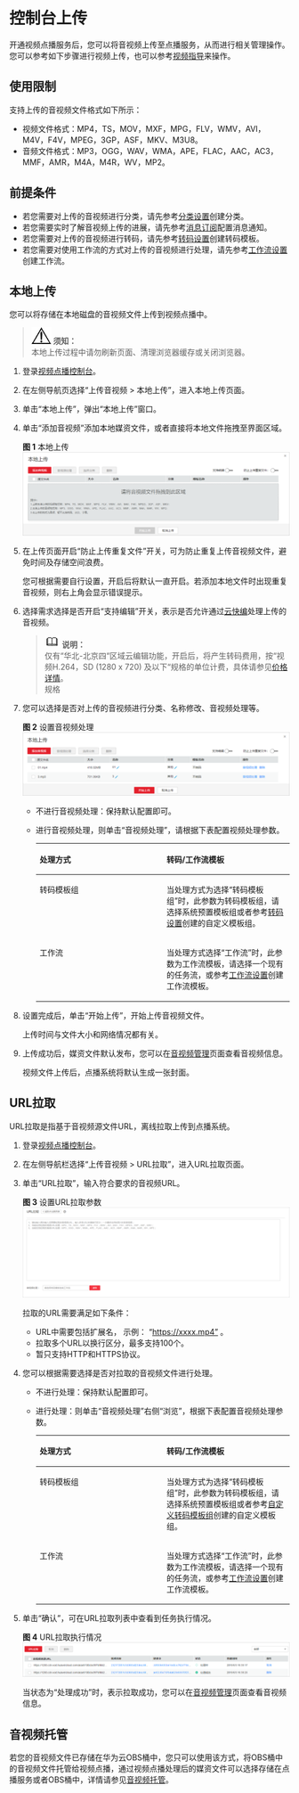 # 控制台上传<a name="vod_01_0070"></a>

开通视频点播服务后，您可以将音视频上传至点播服务，从而进行相关管理操作。您可以参考如下步骤进行视频上传，也可以参考[视频指导](https://bbs.huaweicloud.com/videos/5dee9dd46e6645819b08cbdb7da338dc)来操作。

## 使用限制<a name="section195211098548"></a>

支持上传的音视频文件格式如下所示：

-   视频文件格式：MP4，TS，MOV，MXF，MPG，FLV，WMV，AVI，M4V，F4V，MPEG，3GP，ASF，MKV、M3U8。
-   音频文件格式：MP3，OGG，WAV，WMA，APE，FLAC，AAC，AC3，MMF，AMR，M4A，M4R，WV，MP2。

## 前提条件<a name="section1665812181214"></a>

-   若您需要对上传的音视频进行分类，请先参考[分类设置](分类设置.md)创建分类。
-   若您需要实时了解音视频上传的进展，请先参考[消息订阅](消息订阅.md)配置消息通知。
-   若您需要对上传的音视频进行转码，请先参考[转码设置](转码设置.md)创建转码模板。
-   若您需要对使用工作流的方式对上传的音视频进行处理，请先参考[工作流设置](工作流设置.md)创建工作流。

## 本地上传<a name="section17454109134614"></a>

您可以将存储在本地磁盘的音视频文件上传到视频点播中。

>![](public_sys-resources/icon-notice.gif) **须知：**   
>本地上传过程中请勿刷新页面、清理浏览器缓存或关闭浏览器。  

1.  登录[视频点播控制台](视频点播控制台https://console.huaweicloud.com/vod)。
2.  在左侧导航页选择“上传音视频 \> 本地上传”，进入本地上传页面。
3.  单击“本地上传”，弹出“本地上传”窗口。
4.  单击“添加音视频”添加本地媒资文件，或者直接将本地文件拖拽至界面区域。

    **图 1**  本地上传<a name="fig9241265352"></a>  
    ![](figures/本地上传.png "本地上传")

5.  在上传页面开启“防止上传重复文件”开关，可为防止重复上传音视频文件，避免时间及存储空间浪费。

    您可根据需要自行设置，开启后将默认一直开启。若添加本地文件时出现重复音视频，则右上角会显示错误提示。

6.  选择需求选择是否开启“支持编辑”开关，表示是否允许通过[云快编](云快编.md)处理上传的音视频。

    >![](public_sys-resources/icon-note.gif) **说明：**   
    >仅有“华北-北京四“区域云编辑功能，开启后，将产生转码费用，按“视频H.264，SD \(1280 x 720\) 及以下“规格的单位计费，具体请参见[价格详情](https://www.huaweicloud.com/pricing.html#/vod)。  
    >规格  

7.  您可以选择是否对上传的音视频进行分类、名称修改、音视频处理等。

    **图 2**  设置音视频处理<a name="fig11566141193515"></a>  
    ![](figures/设置音视频处理.png "设置音视频处理")

    -   不进行音视频处理：保持默认配置即可。
    -   进行音视频处理，则单击“音视频处理”，请根据下表配置视频处理参数。

        <a name="table8485172611527"></a>
        <table><thead align="left"><tr id="row1148512619521"><th class="cellrowborder" valign="top" width="50%" id="mcps1.1.3.1.1"><p id="p1748632612524"><a name="p1748632612524"></a><a name="p1748632612524"></a>处理方式</p>
        </th>
        <th class="cellrowborder" valign="top" width="50%" id="mcps1.1.3.1.2"><p id="p3486182611529"><a name="p3486182611529"></a><a name="p3486182611529"></a>转码/工作流模板</p>
        </th>
        </tr>
        </thead>
        <tbody><tr id="row5486102610520"><td class="cellrowborder" valign="top" width="50%" headers="mcps1.1.3.1.1 "><p id="p94861626125219"><a name="p94861626125219"></a><a name="p94861626125219"></a>转码模板组</p>
        </td>
        <td class="cellrowborder" valign="top" width="50%" headers="mcps1.1.3.1.2 "><p id="p5486112613524"><a name="p5486112613524"></a><a name="p5486112613524"></a>当处理方式为选择“转码模板组”时，此参数为转码模板组，请选择系统预置模板组或者参考<a href="https://support.huaweicloud.com/usermanual-vod/vod_01_0072.html" target="_blank" rel="noopener noreferrer">转码设置</a>创建的自定义模板组。</p>
        </td>
        </tr>
        <tr id="row134861126165211"><td class="cellrowborder" valign="top" width="50%" headers="mcps1.1.3.1.1 "><p id="p5486526105220"><a name="p5486526105220"></a><a name="p5486526105220"></a>工作流</p>
        </td>
        <td class="cellrowborder" valign="top" width="50%" headers="mcps1.1.3.1.2 "><p id="p1648622611528"><a name="p1648622611528"></a><a name="p1648622611528"></a>当处理方式选择“工作流”时，此参数为工作流模板，请选择一个现有的任务流，或参考<a href="https://support.huaweicloud.com/usermanual-vod/vod010041.html" target="_blank" rel="noopener noreferrer">工作流设置</a>创建工作流模板。</p>
        </td>
        </tr>
        </tbody>
        </table>

8.  设置完成后，单击“开始上传”，开始上传音视频文件。

    上传时间与文件大小和网络情况都有关。

9.  上传成功后，媒资文件默认发布，您可以在[音视频管理](https://support.huaweicloud.com/usermanual-vod/vod010010.html)页面查看音视频信息。

    视频文件上传后，点播系统将默认生成一张封面。


## URL拉取<a name="section17915524521"></a>

URL拉取是指基于音视频源文件URL，离线拉取上传到点播系统。

1.  登录[视频点播控制台](视频点播控制台https://console.huaweicloud.com/vod)。
2.  在左侧导航栏选择“上传音视频 \> URL拉取”，进入URL拉取页面。
3.  单击“URL拉取”，输入符合要求的音视频URL。

    **图 3**  设置URL拉取参数<a name="fig1554603473518"></a>  
    ![](figures/设置URL拉取参数.png "设置URL拉取参数")

    拉取的URL需要满足如下条件：

    -   URL中需要包括扩展名， 示例： “https://xxxx.mp4” 。
    -   拉取多个URL以换行区分，最多支持100个。
    -   暂只支持HTTP和HTTPS协议。

4.  您可以根据需要选择是否对拉取的音视频文件进行处理。
    -   不进行处理：保持默认配置即可。

    -   进行处理：则单击“音视频处理”右侧“浏览”，根据下表配置音视频处理参数。

        <a name="table1681316446016"></a>
        <table><thead align="left"><tr id="row981317441006"><th class="cellrowborder" valign="top" width="50%" id="mcps1.1.3.1.1"><p id="p15813154416017"><a name="p15813154416017"></a><a name="p15813154416017"></a>处理方式</p>
        </th>
        <th class="cellrowborder" valign="top" width="50%" id="mcps1.1.3.1.2"><p id="p1181324414016"><a name="p1181324414016"></a><a name="p1181324414016"></a>转码/工作流模板</p>
        </th>
        </tr>
        </thead>
        <tbody><tr id="row178133447019"><td class="cellrowborder" valign="top" width="50%" headers="mcps1.1.3.1.1 "><p id="p188131344202"><a name="p188131344202"></a><a name="p188131344202"></a>转码模板组</p>
        </td>
        <td class="cellrowborder" valign="top" width="50%" headers="mcps1.1.3.1.2 "><p id="p16813544704"><a name="p16813544704"></a><a name="p16813544704"></a>当处理方式为选择“转码模板组”时，此参数为转码模板组，请选择系统预置模板组或者参考<a href="转码设置.md#section482219141611">自定义转码模板组</a>创建的自定义模板组。</p>
        </td>
        </tr>
        <tr id="row168137441706"><td class="cellrowborder" valign="top" width="50%" headers="mcps1.1.3.1.1 "><p id="p178136448012"><a name="p178136448012"></a><a name="p178136448012"></a>工作流</p>
        </td>
        <td class="cellrowborder" valign="top" width="50%" headers="mcps1.1.3.1.2 "><p id="p188130441301"><a name="p188130441301"></a><a name="p188130441301"></a>当处理方式选择“工作流”时，此参数为工作流模板，请选择一个现有的任务流，或参考<a href="工作流设置.md">工作流设置</a>创建工作流模板。</p>
        </td>
        </tr>
        </tbody>
        </table>

5.  单击“确认”，可在URL拉取列表中查看到任务执行情况。

    **图 4**  URL拉取执行情况<a name="fig41011544173712"></a>  
    ![](figures/URL拉取执行情况.png "URL拉取执行情况")

    当状态为“处理成功”时，表示拉取成功，您可以在[音视频管理](音视频管理.md)页面查看音视频信息。


## 音视频托管<a name="section135123225317"></a>

若您的音视频文件已存储在华为云OBS桶中，您只可以使用该方式，将OBS桶中的音视频文件托管给视频点播，通过视频点播处理后的媒资文件可以选择存储在点播服务或者OBS桶中，详情请参见[音视频托管](概述.md)。

